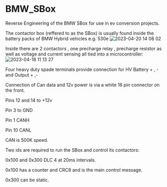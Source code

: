 # BMW_SBox
Reverse Engineering of the BMW SBox for use in ev conversion projects.

The contactor box (reffered to as the SBox) is usually found inside the battery packs of BMW Hybrid vehicles e.g. 530e
![2023-04-20 14 08 02](https://user-images.githubusercontent.com/9742117/233445557-2beae562-2a88-45f2-a213-9e4a2ac140c9.jpg)

Inside there are 2 contactors , one precharge relay , precharge resistor as well as voltage and current sensing all tied into a microcontroller:
![2023-04-18 11 13 27](https://user-images.githubusercontent.com/9742117/233445818-180a1b2a-8fc2-435f-9718-fbb93ce8b815.jpg)

Four heavy duty spade terminals provide connection for HV Battery + , - and Output + ,-

Connection of Can data and 12v power is via a white 16 pin connector on the front.

Pins 12 and 14 to +12v

Pin 3 to GND

Pin 1 CANH

Pin 10 CANL

CAN is 500K speed.

Two ids are required to run the SBox and control its contactors:

0x100 and 0x300 DLC 4 at 20ms intervals.

0x100 has a counter and CRC8 and is the main control message.

0x300 can be static.
